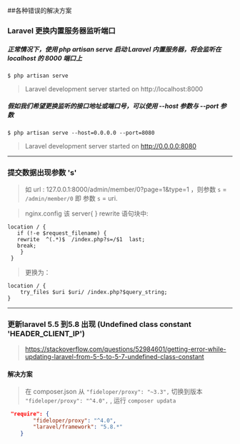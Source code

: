##各种错误的解决方案

### Laravel 更换内置服务器监听端口

##### 正常情况下，使用 php artisan serve 启动 Laravel 内置服务器，将会监听在 localhost 的 8000 端口上

```shell
$ php artisan serve
```

> Laravel development server started on http://localhost:8000

##### 假如我们希望更换监听的接口地址或端口号，可以使用 --host 参数与 --port 参数

````shell
$ php artisan serve --host=0.0.0.0 --port=8080
````

> Laravel development server started on http://0.0.0.0:8080


***********************

### 提交数据出现参数  's' 

> 如  url :   127.0.0.1:8000/admin/member/0?page=1&type=1  ，则参数  `s` = `/admin/member/0`  即 参数 `s`  =  uri.

> nginx.config  该 server{ } rewrite 语句块中:

```` config
location / {
   if (!-e $request_filename) {
   rewrite  ^(.*)$  /index.php?s=/$1  last;
   break;
    }
 }
````
> 更换为：

```
location / {
    try_files $uri $uri/ /index.php?$query_string;
}
```



*******************
### 更新laravel 5.5 到5.8  出现  (Undefined class constant 'HEADER_CLIENT_IP')

>   https://stackoverflow.com/questions/52984601/getting-error-while-updating-laravel-from-5-5-to-5-7-undefined-class-constant


#### 解决方案 



> 在 composer.json  从 `"fideloper/proxy": "~3.3",` 切换到版本 `"fideloper/proxy": "^4.0",`  , 运行 `composer updata`


```json
 "require": {
        "fideloper/proxy": "^4.0",             
        "laravel/framework": "5.8.*"
    }

```




